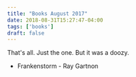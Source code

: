 ```yaml
---
title: "Books August 2017"
date: 2018-08-31T15:27:47-04:00
tags: ['books']
draft: false
---
```


That's all. Just the one. But it was a doozy.

* Frankenstorm - Ray Gartnon